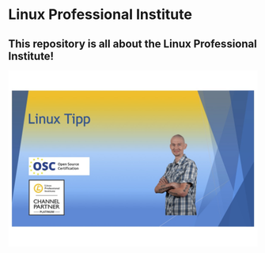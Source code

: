 # Linux Professional Institute

## This repository is all about the Linux Professional Institute!

<img src="/README.jpg" alt="Linux Professional Institute">